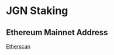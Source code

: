 # JGN  Staking

## Ethereum Mainnet Address
[Etherscan](https://etherscan.io/address/0xD0d0a97DE14D676eb2e2bC9A007e9b191D478f4F)
